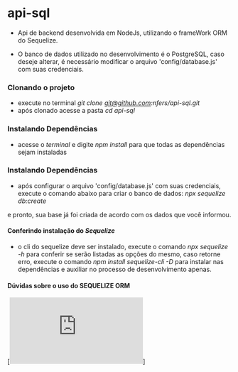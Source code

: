 # api-sql

- Api de backend desenvolvida em NodeJs, utilizando o frameWork ORM do Sequelize.

* O banco de dados utilizado no desenvolvimento é o PostgreSQL, caso deseje alterar, 
é necessário modificar o arquivo 'config/database.js' com suas credenciais.

### Clonando o projeto 

- execute no terminal _git clone git@github.com:nfers/api-sql.git_
- após clonado acesse a pasta _cd api-sql_

### Instalando Dependências

- acesse o *terminal* e digite _npm install_ para que todas as dependências sejam instaladas

### Instalando Dependências

- após configurar o arquivo 'config/database.js' com suas credenciais, execute o comando abaixo para criar o banco de dados: 
_npx sequelize db:create_

e pronto, sua base já foi criada de acordo com os dados que você informou.

#### Conferindo instalação do _Sequelize_

- o cli do sequelize deve ser instalado, execute o comando _npx sequelize -h_ 
para conferir se serão listadas as opções do mesmo, caso retorne erro, 
execute o comando _npm install sequelize-cli -D_ para instalar nas dependências e auxiliar no processo de desenvolvimento apenas.


#### Dúvidas sobre o uso do SEQUELIZE ORM

[![Sequelize Status](https://sequelize.org/master/manual/getting-started.html)]




    